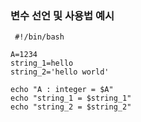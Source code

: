 ### 변수 선언 및 사용법 예시

```shell
 #!/bin/bash

A=1234
string_1=hello
string_2='hello world'

echo "A : integer = $A"
echo "string_1 = $string_1"
echo "string_2 = $string_2"
```

